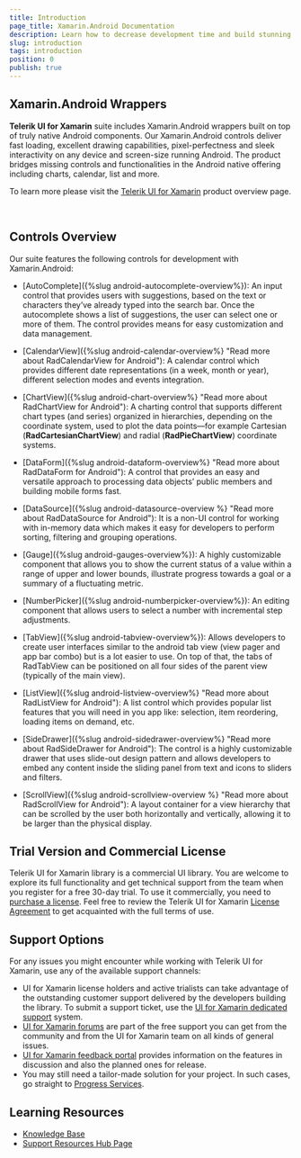 ```yaml
---
title: Introduction
page_title: Xamarin.Android Documentation
description: Learn how to decrease development time and build stunning Android apps with the native control  wrappers - part of Telerik UI for Xamarin.Android.
slug: introduction
tags: introduction
position: 0
publish: true
---
```


## Xamarin.Android Wrappers

**Telerik UI for Xamarin** suite includes Xamarin.Android wrappers built on top of truly native Android components. Our Xamarin.Android controls deliver fast loading, excellent drawing capabilities, pixel-perfectness and sleek interactivity on any device and screen-size running Android. The product bridges missing controls and functionalities in the Android native offering including charts, calendar, list and more.

To learn more please visit the [ Telerik UI for Xamarin](http://www.telerik.com/xamarin-ui) product overview page.

<style>
/* Xamarin download trial button */
div#xamarin_trial {
	text-align: center !important;
}

div#xamarin_trial .xamarin_download_btn {	
	color: #fff;
	background-color: #e74b3c;
	padding:.44em .9em .52em;
	font-size: 20px;
	font-weight:400;
	letter-spacing:-.025em;
	position:relative;
	display:inline-block;
	line-height:1.2;
	-webkit-transition:color .2s ease,background-color .2s ease;
	transition:color .2s ease,background-color .2s ease;
	border-radius:2px;
	-webkit-appearance:none;
	font-family:Metric,Arial,Gadget,sans-serif;
	text-align:center	
}
</style>

<script type="text/javascript">

function ready(callback){
    // in case the document is already rendered
    if (document.readyState!='loading') callback();
    // modern browsers
    else if (document.addEventListener) document.addEventListener('DOMContentLoaded', callback);
    // IE <= 8
    else document.attachEvent('onreadystatechange', function(){
        if (document.readyState=='complete') callback();
    });
}

ready(function(){
	  var mac = navigator.userAgent.match(/(Mac)/i);
	  var btnWin = document.getElementById("js-btnWin");
	  var btnOSX = document.getElementById("js-btnOSX");

	  if (mac) {	  
		btnOSX.style.display = "inline-block";
		btnWin.style.display = "none";
	  } else {
		btnOSX.style.display = "none";
		btnWin.style.display = "inline-block";
	  }
});

</script>

<div id="xamarin_trial">
<br />
<a id="js-btnWin" href="https://www.telerik.com/download-trial-file/v2-b/ui-for-xamarin" class="xamarin_download_btn js-btnWin" style="display: none">Download Free Trial</a>
<a id="js-btnOSX" href="https://www.telerik.com/download-trial-file/v2-b/ui-for-xamarin?file=pkg" class="xamarin_download_btn js-btnOSX" style="display: none">Download Free Trial</a>
</div>

## Controls Overview

Our suite features the following controls for development with Xamarin.Android:

* [AutoComplete]({%slug android-autocomplete-overview%}):  An input control that provides users with suggestions, based on the text or characters they’ve already typed into the search bar. Once the autocomplete shows a list of suggestions, the user can select one or more of them. The control provides means for easy customization and data management.

* [CalendarView]({%slug android-calendar-overview%} "Read more about RadCalendarView for Android"): A calendar control which provides different date representations (in a week, month or year), different selection modes and events integration.

* [ChartView]({%slug android-chart-overview%} "Read more about RadChartView for Android"): A charting control that supports different chart types (and series) organized in hierarchies, depending on the coordinate system, used to plot the data points&mdash;for example Cartesian (**RadCartesianChartView**) and radial (**RadPieChartView**) coordinate systems.

* [DataForm]({%slug android-dataform-overview%} "Read more about RadDataForm for Android"): A control that provides an easy and versatile approach to processing data objects’ public members and building mobile forms fast.

* [DataSource]({%slug android-datasource-overview %} "Read more about RadDataSource for Android"): It is a non-UI control for working with in-memory data which makes it easy for developers to perform sorting, filtering and grouping operations.

* [Gauge]({%slug android-gauges-overview%}): A highly customizable component that allows you to show the current status of a value within a range of upper and lower bounds, illustrate progress towards a goal or a summary of a fluctuating metric.

* [NumberPicker]({%slug android-numberpicker-overview%}): An editing component that allows users to select a number with incremental step adjustments.

* [TabView]({%slug android-tabview-overview%}): Allows developers to create user interfaces similar to the android tab view (view pager and app bar combo) but is a lot easier to use. On top of that, the tabs of RadTabView can be positioned on all four sides of the parent view (typically of the main view). 

* [ListView]({%slug android-listview-overview%} "Read more about RadListView for Android"): A list control which provides popular list features that you will need in you app like: selection, item reordering, loading items on demand, etc.

* [SideDrawer]({%slug android-sidedrawer-overview%} "Read more about RadSideDrawer for Android"): The control is a highly customizable drawer that uses slide-out design pattern and allows developers to embed any content inside the sliding panel from text and icons to sliders and filters. 

* [ScrollView]({%slug android-scrollview-overview %} "Read more about RadScrollView for Android"): A layout container for a view hierarchy that can be scrolled by the user both horizontally and vertically, allowing it to be larger than the physical display.

## Trial Version and Commercial License

Telerik UI for Xamarin library is a commercial UI library. You are welcome to explore its full functionality and get technical support from the team when you register for a free 30-day trial. To use it commercially, you need to [purchase a license](https://www.telerik.com/purchase/xamarin-ui). Feel free to review the Telerik UI for Xamarin [License Agreement](https://www.telerik.com/purchase/license-agreement/ui-for-xamarin) to get acquainted with the full terms of use.

## Support Options

For any issues you might encounter while working with Telerik UI for Xamarin, use any of the available support channels:

* UI for Xamarin license holders and active trialists can take advantage of the outstanding customer support delivered by the developers building the library. To submit a support ticket, use the [UI for Xamarin dedicated support](https://www.telerik.com/account/support-tickets?pid=1534) system.
* [UI for Xamarin forums](https://www.telerik.com/forums/xamarin) are part of the free support you can get from the community and from the UI for Xamarin team on all kinds of general issues.
* [UI for Xamarin feedback portal](https://feedback.telerik.com/xamarin) provides information on the features in discussion and also the planned ones for release.
* You may still need a tailor-made solution for your project. In such cases, go straight to [Progress Services](https://www.progress.com/services).

## Learning Resources

* [Knowledge Base](https://docs.telerik.com/devtools/xamarin/knowledge-base)
* [Support Resources Hub Page](https://www.telerik.com/support/xamarin-ui)
